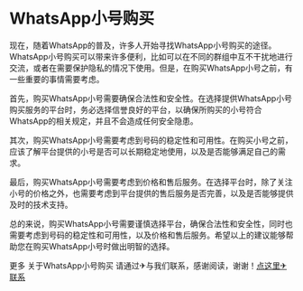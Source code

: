 # WhatsApp小号购买

现在，随着WhatsApp的普及，许多人开始寻找WhatsApp小号购买的途径。WhatsApp小号购买可以带来许多便利，比如可以在不同的群组中互不干扰地进行交流，或者在需要保护隐私的情况下使用。但是，在购买WhatsApp小号之前，有一些重要的事情需要考虑。

首先，购买WhatsApp小号需要确保合法性和安全性。在选择提供WhatsApp小号购买服务的平台时，务必选择信誉良好的平台，以确保所购买的小号符合WhatsApp的相关规定，并且不会造成任何安全隐患。

其次，购买WhatsApp小号需要考虑到号码的稳定性和可用性。在购买小号之前，应该了解平台提供的小号是否可以长期稳定地使用，以及是否能够满足自己的需求。

最后，购买WhatsApp小号需要考虑到价格和售后服务。在选择平台时，除了关注小号的价格之外，也需要考虑到平台提供的售后服务是否完善，以及是否能够提供及时的技术支持。

总的来说，购买WhatsApp小号需要谨慎选择平台，确保合法性和安全性，同时也需要考虑到号码的稳定性和可用性，以及价格和售后服务。希望以上的建议能够帮助您在购买WhatsApp小号时做出明智的选择。

更多 关于WhatsApp小号购买 请通过✈与我们联系，感谢阅读，谢谢！[点这里✈联系](https://b.k02.cc)